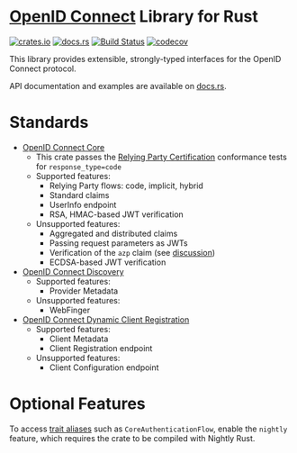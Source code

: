 # [OpenID Connect](https://openid.net/specs/openid-connect-core-1_0.html) Library for Rust

[![crates.io](https://img.shields.io/crates/v/openidconnect.svg)](https://crates.io/crates/openidconnect)
[![docs.rs](https://docs.rs/openidconnect/badge.svg)](https://docs.rs/openidconnect)
[![Build Status](https://travis-ci.org/ramosbugs/openidconnect-rs.svg?branch=master)](https://travis-ci.org/ramosbugs/openidconnect-rs)
[![codecov](https://codecov.io/gh/ramosbugs/openidconnect-rs/branch/master/graph/badge.svg)](https://codecov.io/gh/ramosbugs/openidconnect-rs)


This library provides extensible, strongly-typed interfaces for the OpenID Connect protocol.

API documentation and examples are available on [docs.rs](https://docs.rs/openidconnect).

# Standards

* [OpenID Connect Core](https://openid.net/specs/openid-connect-core-1_0.html)
  * This crate passes the
    [Relying Party Certification](https://rp.certification.openid.net:8080/list?profile=C)
    conformance tests for `response_type=code`
  * Supported features:
    * Relying Party flows: code, implicit, hybrid
    * Standard claims
    * UserInfo endpoint
    * RSA, HMAC-based JWT verification
  * Unsupported features:
    * Aggregated and distributed claims
    * Passing request parameters as JWTs
    * Verification of the `azp` claim (see [discussion](https://bitbucket.org/openid/connect/issues/973/))
    * ECDSA-based JWT verification
* [OpenID Connect Discovery](https://openid.net/specs/openid-connect-discovery-1_0.html)
  * Supported features:
    * Provider Metadata
  * Unsupported features:
    * WebFinger
* [OpenID Connect Dynamic Client Registration](https://openid.net/specs/openid-connect-registration-1_0.html)
  * Supported features:
    * Client Metadata
    * Client Registration endpoint
  * Unsupported features:
    * Client Configuration endpoint

# Optional Features

To access [trait aliases](https://github.com/rust-lang/rust/issues/41517) such as
`CoreAuthenticationFlow`, enable the `nightly` feature, which requires the crate to be
compiled with Nightly Rust.
